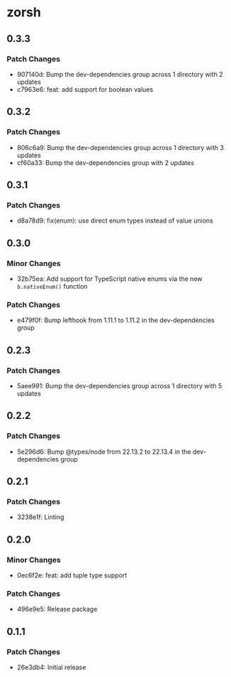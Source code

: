 # zorsh

## 0.3.3

### Patch Changes

- 907140d: Bump the dev-dependencies group across 1 directory with 2 updates
- c7963e6: feat: add support for boolean values

## 0.3.2

### Patch Changes

- 806c6a9: Bump the dev-dependencies group across 1 directory with 3 updates
- cf60a33: Bump the dev-dependencies group with 2 updates

## 0.3.1

### Patch Changes

- d8a78d9: fix(enum): use direct enum types instead of value unions

## 0.3.0

### Minor Changes

- 32b75ea: Add support for TypeScript native enums via the new `b.nativeEnum()` function

### Patch Changes

- e479f0f: Bump lefthook from 1.11.1 to 1.11.2 in the dev-dependencies group

## 0.2.3

### Patch Changes

- 5aee991: Bump the dev-dependencies group across 1 directory with 5 updates

## 0.2.2

### Patch Changes

- 5e296d6: Bump @types/node from 22.13.2 to 22.13.4 in the dev-dependencies group

## 0.2.1

### Patch Changes

- 3238e1f: Linting

## 0.2.0

### Minor Changes

- 0ec6f2e: feat: add tuple type support

### Patch Changes

- 496e9e5: Release package

## 0.1.1

### Patch Changes

- 26e3db4: Initial release
